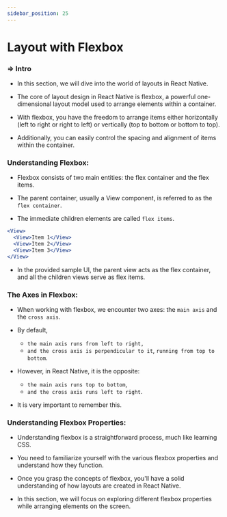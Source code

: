 ```yaml
---
sidebar_position: 25
---
```


# Layout with Flexbox

>

### **=>** Intro

- In this section, we will dive into the world of layouts in React Native.

- The core of layout design in React Native is flexbox, a powerful one-dimensional layout model used to arrange elements within a container.

- With flexbox, you have the freedom to arrange items either horizontally (left to right or right to left) or vertically (top to bottom or bottom to top).

- Additionally, you can easily control the spacing and alignment of items within the container.

### Understanding Flexbox:

- Flexbox consists of two main entities: the flex container and the flex items.

- The parent container, usually a View component, is referred to as the `flex container`.

- The immediate children elements are called `flex items`.

```jsx
<View>
  <View>Item 1</View>
  <View>Item 2</View>
  <View>Item 3</View>
</View>
```

- In the provided sample UI, the parent view acts as the flex container, and all the children views serve as flex items.

### The Axes in Flexbox:

- When working with flexbox, we encounter two axes: the `main axis` and the `cross axis`.

- By default,

  - `the main axis runs from left to right,`
  - `and the cross axis is perpendicular to it`, `running from top to bottom`.

- However, in React Native, it is the opposite:

  - `the main axis runs top to bottom`,
  - `and the cross axis runs left to right`.

- It is very important to remember this.

### Understanding Flexbox Properties:

- Understanding flexbox is a straightforward process, much like learning CSS.

- You need to familiarize yourself with the various flexbox properties and understand how they function.

- Once you grasp the concepts of flexbox, you'll have a solid understanding of how layouts are created in React Native.

- In this section, we will focus on exploring different flexbox properties while arranging elements on the screen.
